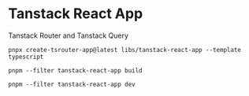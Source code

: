 # Tanstack React App

Tanstack Router and Tanstack Query

`pnpx create-tsrouter-app@latest libs/tanstack-react-app --template typescript`

`pnpm --filter tanstack-react-app build`

`pnpm --filter tanstack-react-app dev`
